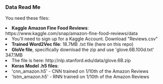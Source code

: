 <h3> Data Read Me </h3>

You need these files: <br>
<li><b>Kaggle Amazon Fine Food Reviews</b>: https://www.kaggle.com/snap/amazon-fine-food-reviews/data
<li>You'll need to sign up for a Kaggle Account. Download "Reviews.csv"
<li><b>Trained Word2Vec file</b>: 18.7MB .txt file (here on this repo)
<li><b>GloVe file</b>, specifically download the zip and use 'glove.6B.100d.txt' 347.1MB
<li>The file is here: http://nlp.stanford.edu/data/glove.6B.zip 
<li><b>Keras Model .h5 files</b>:
<li>'cnn_amazon.h5' - CNN trained on 1/10th of the Amazon Reviews
<li>'lstm_amazon.h5' - RNN trained on 1/10th of the Amazon Reviews
